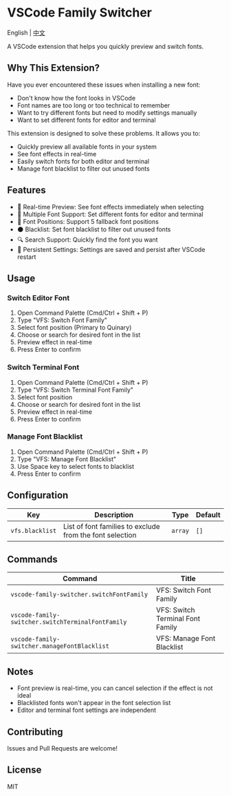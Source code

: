 # VSCode Family Switcher

English | [中文](README-ZH.md)

A VSCode extension that helps you quickly preview and switch fonts.

## Why This Extension?

Have you ever encountered these issues when installing a new font:
- Don't know how the font looks in VSCode
- Font names are too long or too technical to remember
- Want to try different fonts but need to modify settings manually
- Want to set different fonts for editor and terminal

This extension is designed to solve these problems. It allows you to:
- Quickly preview all available fonts in your system
- See font effects in real-time
- Easily switch fonts for both editor and terminal
- Manage font blacklist to filter out unused fonts

## Features

- 🎨 Real-time Preview: See font effects immediately when selecting
- 🔄 Multiple Font Support: Set different fonts for editor and terminal
- 📝 Font Positions: Support 5 fallback font positions
- ⚫ Blacklist: Set font blacklist to filter out unused fonts
- 🔍 Search Support: Quickly find the font you want
- 💾 Persistent Settings: Settings are saved and persist after VSCode restart

## Usage

### Switch Editor Font

1. Open Command Palette (Cmd/Ctrl + Shift + P)
2. Type "VFS: Switch Font Family"
3. Select font position (Primary to Quinary)
4. Choose or search for desired font in the list
5. Preview effect in real-time
6. Press Enter to confirm

### Switch Terminal Font

1. Open Command Palette (Cmd/Ctrl + Shift + P)
2. Type "VFS: Switch Terminal Font Family"
3. Select font position
4. Choose or search for desired font in the list
5. Preview effect in real-time
6. Press Enter to confirm

### Manage Font Blacklist

1. Open Command Palette (Cmd/Ctrl + Shift + P)
2. Type "VFS: Manage Font Blacklist"
3. Use Space key to select fonts to blacklist
4. Press Enter to confirm

## Configuration

<!-- configs -->

| Key             | Description                                              | Type    | Default |
| --------------- | -------------------------------------------------------- | ------- | ------- |
| `vfs.blacklist` | List of font families to exclude from the font selection | `array` | `[]`    |

<!-- configs -->

## Commands
<!-- commands -->

| Command                                           | Title                            |
| ------------------------------------------------- | -------------------------------- |
| `vscode-family-switcher.switchFontFamily`         | VFS: Switch Font Family          |
| `vscode-family-switcher.switchTerminalFontFamily` | VFS: Switch Terminal Font Family |
| `vscode-family-switcher.manageFontBlacklist`      | VFS: Manage Font Blacklist       |

<!-- commands -->

## Notes

- Font preview is real-time, you can cancel selection if the effect is not ideal
- Blacklisted fonts won't appear in the font selection list
- Editor and terminal font settings are independent

## Contributing

Issues and Pull Requests are welcome!

## License

MIT

